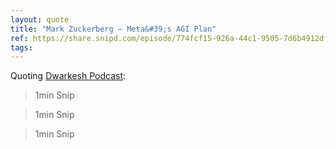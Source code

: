 ```yaml
---
layout: quote
title: "Mark Zuckerberg — Meta&#39;s AGI Plan"
ref: https://share.snipd.com/episode/774fcf15-926a-44c1-9505-7d6b4912df3a
tags:
---
```


Quoting [Dwarkesh Podcast](https://share.snipd.com/episode/774fcf15-926a-44c1-9505-7d6b4912df3a):

> 1min Snip

> 1min Snip

> 1min Snip
